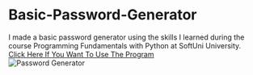 # Basic-Password-Generator
I  made a basic password generator using the skills I learned during the course Programming Fundamentals with Python at SoftUni University.
<br>
[Click Here If You Want To Use The Program](https://replit.com/@HristianBalevsk/Password-Generator?v=1)
<br>
![Password Generator](https://user-images.githubusercontent.com/114162692/204087487-446a8472-0bdc-4325-88fd-117ebf8bc9d7.jpg)
